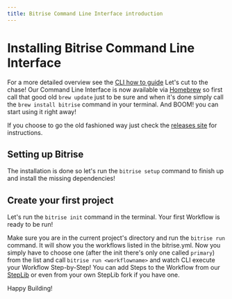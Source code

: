 ```yaml
---
title: Bitrise Command Line Interface introduction
---
```


# Installing Bitrise Command Line Interface

For a more detailed overview see the [CLI how to guide](cli-how-to-guide.md)
Let's cut to the chase! Our Command Line Interface is now available via [Homebrew](https://github.com/Homebrew/homebrew/tree/master/share/doc/homebrew#readme) so first call that good old `brew update` just to be sure and when it's done simply call the `brew install bitrise` command in your terminal. And BOOM! you can start using it right away!

If you choose to go the old fashioned way just check the [releases site](https://github.com/bitrise-io/bitrise/releases) for instructions.

## Setting up Bitrise

The installation is done so let's run the `bitrise setup` command to finish up and install the missing dependencies!

## Create your first project

Let's run the `bitrise init` command in the terminal. Your first Workflow is ready to be run!

Make sure you are in the current project's directory and run the `bitrise run` command. It will show you the workflows listed in the bitrise.yml. Now you simply have to choose one (after the init there's only one called `primary`) from the list and call `bitrise run <workflowname>` and watch CLI execute your Workflow Step-by-Step! You can add Steps to the Workflow from our [StepLib](https://github.com/bitrise-io/bitrise-steplib/tree/master/steps) or even from your own StepLib fork if you have one.

Happy Building!
